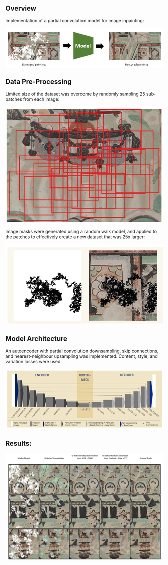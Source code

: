 ﻿## Overview
Implementation of a partial convolution model for image inpainting:

<img src="Results/Overview.png"/>

## Data Pre-Processing
Limited size of the dataset was overcome by randomly sampling 25 sub-patches from each image:

<img src="Results/Patches.png"/>

Image masks were generated using a random walk model, and applied to the patches to effectively create a new dataset that was 25x larger:

<img src="Results/Masks.png"/>

## Model Architecture
An autoencoder with partial convolution downsampling, skip connections, and nearest-neighbour upsampling was implemented. Content, style, and variation losses were used.

<img src="Results/Architecture.png"/>

## Results:

<img src="Results/Results.png"/>